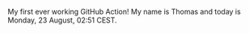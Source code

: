 My first ever working GitHub Action!
My name is Thomas and today is Monday, 23 August, 02:51 CEST. 
